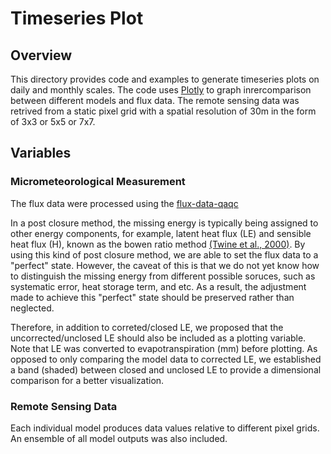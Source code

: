 # Timeseries Plot
## Overview
This directory provides code and examples to generate timeseries plots on daily and monthly scales. The code uses [Plotly](https://plot.ly/python/) to graph inrercomparison between different models and flux data. The remote sensing data was retrived from a static pixel grid with a spatial resolution of 30m in the form of 3x3 or 5x5 or 7x7. <br/>

## Variables
### Micrometeorological Measurement
The flux data were processed using the [flux-data-qaqc](https://flux-data-qaqc.readthedocs.io/en/latest/) </br>

In a post closure method, the missing energy is typically being assigned to other energy components, for example, latent heat flux (LE) and sensible heat flux (H), known as the bowen ratio method [(Twine et al., 2000)](https://digitalcommons.unl.edu/cgi/viewcontent.cgi?article=1010&context=nasapub). By using this kind of post closure method, we are able to set the flux data to a "perfect" state. However, the caveat of this is that we do not yet know how to distinguish the missing energy from different possible soruces, such as systematic error, heat storage term, and etc. As a result, the adjustment made to achieve this "perfect" state should be preserved rather than neglected. 

Therefore, in addition to correted/closed LE, we proposed that the uncorrected/unclosed LE should also be included as a plotting variable. Note that LE was converted to evapotranspiration (mm) before plotting. As opposed to only comparing the model data to corrected LE, we established a band (shaded) between closed and unclosed LE to provide a dimensional comparison for a better visualization.

### Remote Sensing Data
Each individual model produces data values relative to different pixel grids. An ensemble of all model outputs was also included. 
